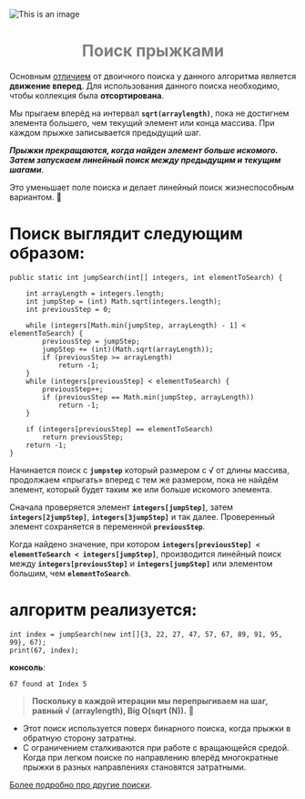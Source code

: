 ![This is an image](https://media.proglib.io/wp-uploads/2019/03/java-1.jpg)

<h1 align="center" style="color:Gray">Поиск прыжками</h1>

Основным <ins> отличием</ins> от двоичного поиска у данного алгоритма является **движение вперед**. Для использования данного поиска необходимо, чтобы коллекция была **отсортирована**. 

Мы прыгаем вперёд на интервал **`sqrt(arraylength)`**, пока не достигнем элемента большего, чем текущий элемент или конца массива. При каждом прыжке записывается предыдущий шаг.

***Прыжки прекращаются, когда найден элемент больше искомого. Затем запускаем линейный поиск между предыдущим и текущим шагами***. 

Это уменьшает поле поиска и делает линейный поиск жизнеспособным вариантом. :monocle_face:

# Поиск выглядит следующим образом: 

```
public static int jumpSearch(int[] integers, int elementToSearch) {

    int arrayLength = integers.length;
    int jumpStep = (int) Math.sqrt(integers.length);
    int previousStep = 0;

    while (integers[Math.min(jumpStep, arrayLength) - 1] < elementToSearch) {
        previousStep = jumpStep;
        jumpStep += (int)(Math.sqrt(arrayLength));
        if (previousStep >= arrayLength)
            return -1;
    }
    while (integers[previousStep] < elementToSearch) {
        previousStep++;
        if (previousStep == Math.min(jumpStep, arrayLength))
            return -1;
    }

    if (integers[previousStep] == elementToSearch)
        return previousStep;
    return -1;
}
```

Начинается поиск с **`jumpstep`** который размером с √ от длины массива, продолжаем «прыгать» вперед с тем же размером, пока не найдём элемент, который будет таким же или больше искомого элемента.

Сначала проверяется элемент **`integers[jumpStep]`**, затем **`integers[2jumpStep]`**, **`integers[3jumpStep]`** и так далее. Проверенный элемент сохраняется в переменной **`previousStep`**.

Когда найдено значение, при котором **`integers[previousStep] < elementToSearch < integers[jumpStep]`**, производится линейный поиск между **`integers[previousStep]`** и **`integers[jumpStep]`** или элементом большим, чем **`elementToSearch`**.

# алгоритм реализуется:

```
int index = jumpSearch(new int[]{3, 22, 27, 47, 57, 67, 89, 91, 95, 99}, 67);  
print(67, index);
```

**консоль**:
```
67 found at Index 5
```

> **Поскольку в каждой итерации мы перепрыгиваем на шаг, равный √ (arraylength), Big O(sqrt (N)).** :100:

- Этот поиск используется поверх бинарного поиска, когда прыжки в обратную сторону затратны.
- С ограничением сталкиваются при работе с вращающейся средой. Когда при легком поиске по направлению вперёд многократные прыжки в разных направлениях становятся затратными.

[Более подробно про другие поиски](https://www.examclouds.com/ru/java/java-core-russian/algoritm-poisk-elementa).
